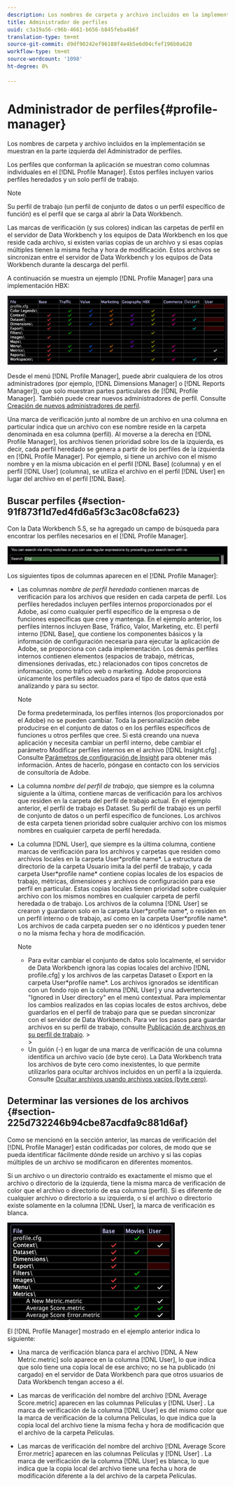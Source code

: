 ```yaml
---
description: Los nombres de carpeta y archivo incluidos en la implementación se muestran en la parte izquierda del Administrador de perfiles.
title: Administrador de perfiles
uuid: c3a19a56-c96b-4661-b656-b845feba4b6f
translation-type: tm+mt
source-git-commit: d9df90242ef96188f4e4b5e6d04cfef196b0a628
workflow-type: tm+mt
source-wordcount: '1098'
ht-degree: 0%

---
```



# Administrador de perfiles{#profile-manager}

Los nombres de carpeta y archivo incluidos en la implementación se muestran en la parte izquierda del Administrador de perfiles.

Los perfiles que conforman la aplicación se muestran como columnas individuales en el [!DNL Profile Manager]. Estos perfiles incluyen varios perfiles heredados y un solo perfil de trabajo.

>[!NOTE]
>
>Su perfil de trabajo (un perfil de conjunto de datos o un perfil específico de función) es el perfil que se carga al abrir la Data Workbench.

Las marcas de verificación (y sus colores) indican las carpetas de perfil en el servidor de Data Workbench y los equipos de Data Workbench en los que reside cada archivo, si existen varias copias de un archivo y si esas copias múltiples tienen la misma fecha y hora de modificación. Estos archivos se sincronizan entre el servidor de Data Workbench y los equipos de Data Workbench durante la descarga del perfil.

A continuación se muestra un ejemplo [!DNL Profile Manager] para una implementación HBX:

![](assets/client-prof.png)

Desde el menú [!DNL Profile Manager], puede abrir cualquiera de los otros administradores (por ejemplo, [!DNL Dimensions Manager] o [!DNL Reports Manager]), que solo muestran partes particulares de [!DNL Profile Manager]. También puede crear nuevos administradores de perfil. Consulte [Creación de nuevos administradores de perfil](../../../../home/c-get-started/c-intf-anlys-ftrs/c-cstm-prof-files-mgrs/c-new-prof-mgrs.md#concept-0021e006523e4d538aaa16322731d9d3).

Una marca de verificación junto al nombre de un archivo en una columna en particular indica que un archivo con ese nombre reside en la carpeta denominada en esa columna (perfil). Al moverse a la derecha en [!DNL Profile Manager], los archivos tienen prioridad sobre los de la izquierda, es decir, cada perfil heredado se genera a partir de los perfiles de la izquierda en [!DNL Profile Manager]. Por ejemplo, si tiene un archivo con el mismo nombre y en la misma ubicación en el perfil [!DNL Base] (columna) y en el perfil [!DNL User] (columna), se utiliza el archivo en el perfil [!DNL User] en lugar del archivo en el perfil [!DNL Base].

## Buscar perfiles {#section-91f873f1d7ed4fd6a5f3c3ac08cfa623}

Con la Data Workbench 5.5, se ha agregado un campo de búsqueda para encontrar los perfiles necesarios en el [!DNL Profile Manager].

![](assets/client-prof2.png)

Los siguientes tipos de columnas aparecen en el [!DNL Profile Manager]:

* Las columnas *nombre de perfil heredado* contienen marcas de verificación para los archivos que residen en cada carpeta de perfil. Los perfiles heredados incluyen perfiles internos proporcionados por el Adobe, así como cualquier perfil específico de la empresa o de funciones específicas que cree y mantenga. En el ejemplo anterior, los perfiles internos incluyen Base, Tráfico, Valor, Marketing, etc. El perfil interno [!DNL Base], que contiene los componentes básicos y la información de configuración necesaria para ejecutar la aplicación de Adobe, se proporciona con cada implementación. Los demás perfiles internos contienen elementos (espacios de trabajo, métricas, dimensiones derivadas, etc.) relacionados con tipos concretos de información, como tráfico web o marketing. Adobe proporciona únicamente los perfiles adecuados para el tipo de datos que está analizando y para su sector.

   >[!NOTE]
   >
   >De forma predeterminada, los perfiles internos (los proporcionados por el Adobe) no se pueden cambiar. Toda la personalización debe producirse en el conjunto de datos o en los perfiles específicos de funciones u otros perfiles que cree. Si está creando una nueva aplicación y necesita cambiar un perfil interno, debe cambiar el parámetro Modificar perfiles internos en el archivo [!DNL Insight.cfg] . Consulte [Parámetros de configuración de Insight](../../../../home/c-get-started/c-insght-config-param.md#concept-14da97d0756348e885c08ca9e866074b) para obtener más información. Antes de hacerlo, póngase en contacto con los servicios de consultoría de Adobe.

* La columna *nombre del perfil de trabajo*, que siempre es la columna siguiente a la última, contiene marcas de verificación para los archivos que residen en la carpeta del perfil de trabajo actual. En el ejemplo anterior, el perfil de trabajo es Dataset. Su perfil de trabajo es un perfil de conjunto de datos o un perfil específico de funciones. Los archivos de esta carpeta tienen prioridad sobre cualquier archivo con los mismos nombres en cualquier carpeta de perfil heredada.
* La columna [!DNL User], que siempre es la última columna, contiene marcas de verificación para los archivos y carpetas que residen como archivos locales en la carpeta User\*profile name*. La estructura de directorio de la carpeta Usuario imita la del perfil de trabajo, y cada carpeta User\*profile name* contiene copias locales de los espacios de trabajo, métricas, dimensiones y archivos de configuración para ese perfil en particular. Estas copias locales tienen prioridad sobre cualquier archivo con los mismos nombres en cualquier carpeta de perfil heredada o de trabajo. Los archivos de la columna [!DNL User] se crearon y guardaron solo en la carpeta User\*profile name*, o residen en un perfil interno o de trabajo, así como en la carpeta User\*profile name*. Los archivos de cada carpeta pueden ser o no idénticos y pueden tener o no la misma fecha y hora de modificación.

   >[!NOTE]
   >
   >
   >    
   >    
   >    * Para evitar cambiar el conjunto de datos solo localmente, el servidor de Data Workbench ignora las copias locales del archivo [!DNL profile.cfg] y los archivos de las carpetas Dataset o Export en la carpeta User\*profile name*. Los archivos ignorados se identifican con un fondo rojo en la columna [!DNL User] y una advertencia &quot;Ignored in User directory&quot; en el menú contextual. Para implementar los cambios realizados en las copias locales de estos archivos, debe guardarlos en el perfil de trabajo para que se puedan sincronizar con el servidor de Data Workbench. Para ver los pasos para guardar archivos en su perfil de trabajo, consulte [Publicación de archivos en su perfil de trabajo](../../../../home/c-get-started/c-admin-intrf/c-prof-mgr/t-pub-files-wkg-prof.md#task-a0106e010c834d16bd60eef4721b6af9).
      >    
      >    
   * Un guión (-) en lugar de una marca de verificación de una columna identifica un archivo vacío (de byte cero). La Data Workbench trata los archivos de byte cero como inexistentes, lo que permite utilizarlos para ocultar archivos incluidos en un perfil a la izquierda. Consulte [Ocultar archivos usando archivos vacíos (byte cero)](../../../../home/c-get-started/c-admin-intrf/c-prof-mgr/c-empty-files.md#concept-e776fac9e5904bed8c13b9d5eb17c491).


## Determinar las versiones de los archivos {#section-225d732246b94cbe87acdfa9c881d6af}

Como se mencionó en la sección anterior, las marcas de verificación del [!DNL Profile Manager] están codificadas por colores, de modo que se pueda identificar fácilmente dónde reside un archivo y si las copias múltiples de un archivo se modificaron en diferentes momentos.

Si un archivo o un directorio contraído es exactamente el mismo que el archivo o directorio de la izquierda, tiene la misma marca de verificación de color que el archivo o directorio de esa columna (perfil). Si es diferente de cualquier archivo o directorio a su izquierda, o si el archivo o directorio existe solamente en la columna [!DNL User], la marca de verificación es blanca.

![](assets/vis_ProfMgr_LocalFiles.png)

El [!DNL Profile Manager] mostrado en el ejemplo anterior indica lo siguiente:

* Una marca de verificación blanca para el archivo [!DNL A New Metric.metric] solo aparece en la columna [!DNL User], lo que indica que solo tiene una copia local de ese archivo; no se ha publicado (ni cargado) en el servidor de Data Workbench para que otros usuarios de Data Workbench tengan acceso a él.

* Las marcas de verificación del nombre del archivo [!DNL Average Score.metric] aparecen en las columnas Películas y [!DNL User] . La marca de verificación de la columna [!DNL User] es del mismo color que la marca de verificación de la columna Películas, lo que indica que la copia local del archivo tiene la misma fecha y hora de modificación que el archivo de la carpeta Películas.

* Las marcas de verificación del nombre del archivo [!DNL Average Score Error.metric] aparecen en las columnas Películas y [!DNL User] . La marca de verificación de la columna [!DNL User] es blanca, lo que indica que la copia local del archivo tiene una fecha u hora de modificación diferente a la del archivo de la carpeta Películas.

